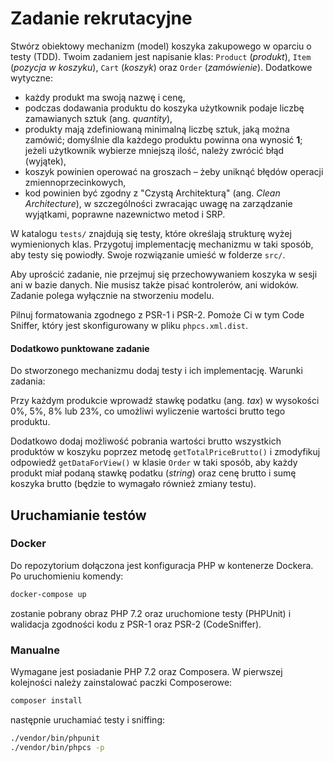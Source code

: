 # Zadanie rekrutacyjne

Stwórz obiektowy mechanizm (model) koszyka zakupowego w oparciu o testy (TDD).
 Twoim zadaniem jest napisanie klas: `Product` (_produkt_), `Item` (_pozycja w
 koszyku_), `Cart` (_koszyk_) oraz `Order` (_zamówienie_). Dodatkowe wytyczne:

* każdy produkt ma swoją nazwę i cenę,
* podczas dodawania produktu do koszyka użytkownik podaje liczbę zamawianych
 sztuk (ang. _quantity_),
* produkty mają zdefiniowaną minimalną liczbę sztuk, jaką można zamówić;
 domyślnie dla każdego produktu powinna ona wynosić **1**; jeżeli użytkownik
 wybierze mniejszą ilość, należy zwrócić błąd (wyjątek),
* koszyk powinien operować na groszach – żeby uniknąć błędów operacji
 zmiennoprzecinkowych,
* kod powinien być zgodny z "Czystą Architekturą" (ang. _Clean Architecture_),
 w szczególności zwracając uwagę na zarządzanie wyjątkami, poprawne nazewnictwo
 metod i SRP.

W katalogu `tests/` znajdują się testy, które określają strukturę wyżej
 wymienionych klas. Przygotuj implementację mechanizmu w taki sposób, aby testy
 się powiodły. Swoje rozwiązanie umieść w folderze `src/`.

Aby uprościć zadanie, nie przejmuj się przechowywaniem koszyka w sesji ani w
 bazie danych. Nie musisz także pisać kontrolerów, ani widoków. Zadanie polega
 wyłącznie na stworzeniu modelu.

Pilnuj formatowania zgodnego z PSR-1 i PSR-2. Pomoże Ci w tym Code Sniffer,
 który jest skonfigurowany w pliku `phpcs.xml.dist`.

#### Dodatkowo punktowane zadanie

Do stworzonego mechanizmu dodaj testy i ich implementację. Warunki zadania:

Przy każdym produkcie wprowadź stawkę podatku (ang. _tax_) w wysokości 0%, 5%,
 8% lub 23%, co umożliwi wyliczenie wartości brutto tego produktu.

Dodatkowo dodaj możliwość pobrania wartości brutto wszystkich produktów w
 koszyku poprzez metodę `getTotalPriceBrutto()` i zmodyfikuj odpowiedź
 `getDataForView()` w klasie `Order` w taki sposób, aby każdy produkt miał
 podaną stawkę podatku (_string_) oraz cenę brutto i sumę koszyka brutto (będzie
 to wymagało również zmiany testu).

## Uruchamianie testów

### Docker

Do repozytorium dołączona jest konfiguracja PHP w kontenerze Dockera. Po
 uruchomieniu komendy:

```bash
docker-compose up
```

 zostanie pobrany obraz PHP 7.2 oraz uruchomione testy (PHPUnit) i walidacja
 zgodności kodu z PSR-1 oraz PSR-2 (CodeSniffer).

### Manualne

Wymagane jest posiadanie PHP 7.2 oraz Composera. W pierwszej kolejności należy
 zainstalować paczki Composerowe:

```bash
composer install
```

 następnie uruchamiać testy i sniffing:

```bash
./vendor/bin/phpunit
./vendor/bin/phpcs -p
```
